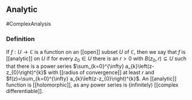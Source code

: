 ## Analytic
#ComplexAnalysis 

### Definition
If $f: U \rightarrow \mathbb{C}$ is a function on an [[open]] subset $U$ of $\mathbb{C}$, then we say that $f$ is [[analytic]] on $U$ if for every $z_{0} \in U$ there is an $r>0$ with $B\left(z_{0}, r\right) \subseteq U$ such that there is a power series $\sum_{k=0}^{\infty} a_{k}\left(z-z_{0}\right)^{k}$ with [[radius of convergence]] at least $r$ and $f(z)=\sum_{k=0}^{\infty} a_{k}\left(z-z_{0}\right)^{k}$. An [[analytic]] function is [[holomorphic]], as any power series is (infinitely) [[complex differentiable]].